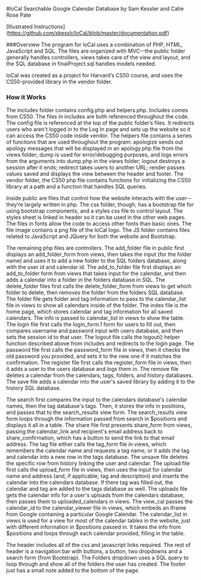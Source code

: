 #loCal
Searchable Google Calendar Database by Sam Kessler and Catie Rose Pate

[Illustrated Instructions] (https://github.com/skesslr/loCal/blob/master/documentation.pdf)

###Overview
The program for loCal uses a combination of PHP, HTML, JavaScript and SQL. The files are organized with MVC--the public folder generally handles controllers, views takes care of the view and layout, and the SQL database in finalProject.sql handles models needed.

loCal was created as a project for Harvard’s CS50 course, and uses the CS50-provided library in the vendor folder.

### How it Works
The includes folder contains config.php and helpers.php. Includes comes from CS50. The files in includes are both referenced throughout the code. The config file is referenced at the top of the public folder’s files. It redirects users who aren't logged in to the Log In page and sets up the website so it can access the CS50 code inside vendor. The helpers file contains a series of functions that are used throughout the program: apologize sends out apology messages that will be displayed in an apology.php file from the views folder; dump is used for error/debugging purposes, and logs errors from the arguments into dump.php in the views folder; logout destroys a session after it ends; redirect takes users to another URL; render passes values saved and displays the view between the header and footer. The vendor folder, the CS50 php file contains functions for initializing the CS50 library at a path and a function that handles SQL queries.

Inside public are files that control how the website interacts with the user--they’re largely written in php. The css folder, though, has a bootstrap file for using bootstrap components, and a styles css file to control layout. The styles sheet is linked in header so it can be used in the other web pages. The files in fonts allow the code to access other fonts than basic ones. The file image contains a png file of the loCal logo. The JS folder contains files related to JavaScript and JQuery for both the website and Bootstrap.

The remaining php files are controllers. The add_folder file in public first displays an add_folder_form from views, then takes the input  (for the folder name) and uses it to add a new folder to the SQL folders database, along with the user id and calendar id. The add_to_folder file
first displays an add_to_folder form from views that takes input for the calendar, and then adds a calendar into a folder in the folders database  in SQL. The delete_folder files first calls the delete_folder_form from views to get which folder to delete, then removes the folder from the folders SQL database. The folder file gets folder and tag information to pass to the calendar_list file in views to show all calendars inside of the folder. The index file is the home page, which stores calendar and tag information for all saved calendars. The info is passed to calendar_list in views to show the table. The login file first calls the login_form.1 form for users to fill out, then compares username and password input with users database, and then sets the session id to that user. The logout file calls the logout() helper function described above from includes and redirects to the login page. The password file first calls the password_form file in views, then it checks the old password you provided, and sets it to the new one if it matches the confirmation.
The register file first calls the register_form file in views, then it adds a user to the users database and logs them in. The remove file deletes a calendar from the calendars, tags, folders, and history databases. The save file adds a calendar into the user's saved library by adding it to the history SQL database. 

The search first compares the input to the calendars database's calendar names, then the tag database's tags. Then, it stores the info in positions, and passes that to the search_results view form. The search_results view form loops through the information passed from search in $positions and displays it all in a table. The share file first presents share_form from views, passing the calendar_link and recipient's email address back to share_confirmation, which has a button to send the link to that email address. The tag file either calls the tag_form file in views, which remembers the calendar name and requests a tag name, or it adds the tag and calendar into a new row in the tags database. The unsave file deletes the specific row from history linking the user and calendar. The upload file first calls the upload_form file in views, then uses the input for calendar name and address (and, if applicable, tag and description) and inserts the calendar into the calendars database. If there tag was filled out, the calendar and tag are added to the tags database as well. The uploads file gets the calendar info for a user's uploads from the calendars database, then passes them to uploaded_calendars in views. The view_cal passes the calendar_id to the calendar_viewer file in views, which embeds an iframe from Google containing a particular Google Calendar. The calendar_list in views is used for a view for most of the calendar tables in the website, just with different information in $positions passed in. It takes the info from $positions and loops through each calendar provided, filling in the table. 

The header includes all of the css and javascript links required. The rest of header is a navigation bar with buttons, a button, two dropdowns and a search form (from Bootstrap).
The Folders dropdown uses a SQL query to loop through and show all of the folders the user has created. The footer just has a small note added to the bottom of the page.
